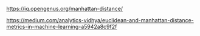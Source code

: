 

https://iq.opengenus.org/manhattan-distance/

https://medium.com/analytics-vidhya/euclidean-and-manhattan-distance-metrics-in-machine-learning-a5942a8c9f2f